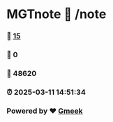 # MGTnote :link: /note 
### :page_facing_up: [15](/note/tag.html) 
### :speech_balloon: 0 
### :hibiscus: 48620 
### :alarm_clock: 2025-03-11 14:51:34 
### Powered by :heart: [Gmeek](https://github.com/Meekdai/Gmeek)
